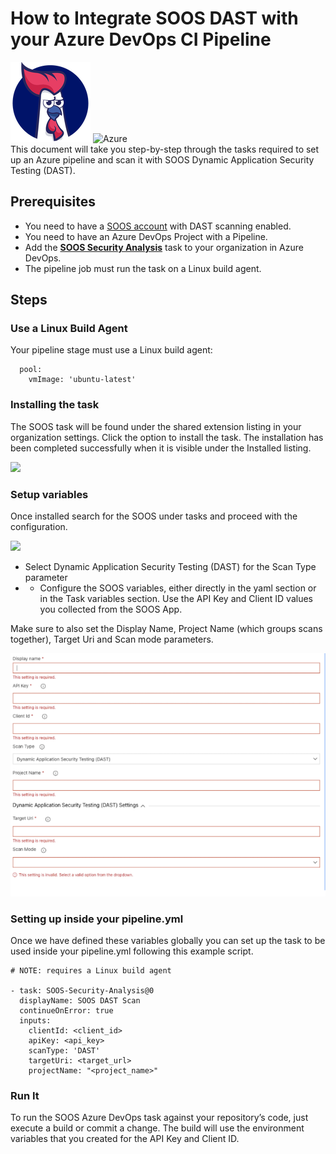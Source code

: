 # How to Integrate SOOS DAST with your Azure DevOps CI Pipeline
<div>
<img src="../assets/img/SOOS-Icon.png" alt="SOOS" width="128" height="128">
<img src="../assets/img/azure.png" alt="Azure" width="128" height="128">
</div>
This document will take you step-by-step through the tasks required to set up an Azure pipeline and scan it with SOOS Dynamic Application Security Testing (DAST).

## Prerequisites

- You need to have a [SOOS account](https://app.soos.io/register) with DAST scanning enabled.
- You need to have an Azure DevOps Project with a Pipeline.
- Add the [**SOOS Security Analysis**](https://marketplace.visualstudio.com/items?itemName=SOOS.SOOS-Security-Analysis) task to your organization in Azure DevOps.
- The pipeline job must run the task on a Linux build agent.

## Steps

### **Use a Linux Build Agent**

Your pipeline stage must use a Linux build agent:
```
  pool:
    vmImage: 'ubuntu-latest'
```

### **Installing the task**

The SOOS task will be found under the shared extension listing in your organization settings. Click the option to install the task. The installation has been completed successfully when it is visible under the Installed listing.

<img src="../assets/img/azure-install.png">

### **Setup variables**

Once installed search for the SOOS under tasks and proceed with the configuration.

<img src="../assets/img/azure-task.png">

- Select Dynamic Application Security Testing (DAST) for the Scan Type parameter
- - Configure the SOOS variables, either directly in the yaml section or in the Task variables section. Use the API Key and Client ID values you collected from the SOOS App.

Make sure to also set the Display Name, Project Name (which groups scans together), Target Uri and Scan mode parameters.

<img src="../assets/img/dast-azure-variables.png">

### **Setting up inside your pipeline.yml**

Once we have defined these variables globally you can set up the task to be used inside your pipeline.yml following this example script.

```
# NOTE: requires a Linux build agent

- task: SOOS-Security-Analysis@0
  displayName: SOOS DAST Scan
  continueOnError: true
  inputs:
    clientId: <client_id>
    apiKey: <api_key>
    scanType: 'DAST'
    targetUri: <target_url>
    projectName: "<project_name>"
```

### **Run It**

To run the SOOS Azure DevOps task against your repository’s code, just execute a build or commit a change. The build will use the environment variables that you created for the API Key and Client ID.

